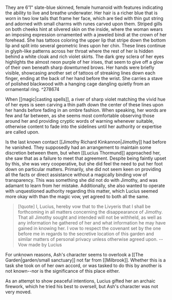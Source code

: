 They are 6’1" slate-blue skinned, female humanoid with features indicating the ability to live and breathe underwater. Her hair is a richer blue that is worn in two low tails that frame her face, which are tied with thin gut string and adorned with small charms with runes carved upon them. Striped gills on both cheeks hint at silvered skin on the inside, where the woman wears an imposing expression ornamented with a jeweled bindi at the crown of her forehead. She has tattoos coloring the upper lip that stripe down the bottom lip and split into several geometric lines upon her chin. These lines continue in glyph-like patterns across her throat where the rest of her is hidden behind a white cloak and rich violet skirts. The dark grey sclera of her eyes highlights the almost neon purple of her irises, that seem to give off a glow of their own beneath sharp downturned brows. Her hands were briefly visible, showcasing another set of tattoos of streaking lines down each finger, ending at the back of her hand before the wrist. She carries a stave of polished blackwood with a hanging cage dangling quietly from an ornamental ring. ^278674

When [[magic|casting spells]], a river of sharp violet matching the vivid hue of her eyes is seen carving a thin path down the center of these lines upon her hands before fading in an ombre fashion. When speaking, her words are few and far between, as she seems most comfortable observing those around her and providing cryptic words of warning whenever suitable, otherwise content to fade into the sidelines until her authority or expertise are called upon.

Is the last known contact [[Jimothy Richard Kinkannon|Jimothy]] had before he vanished. They supposedly had an arrangement to maintain some discretion between them, but when [[Lucius Thormund]] approached her, she saw that as a failure to meet that agreement. Despite being faintly upset by this, she was very cooperative, but she did feel the need to put her foot down on particular matters. Primarily, she did not seem keen on providing all the facts or direct assistance without a magically binding vow of transparency. This was something she did not do with Jimothy, and was adamant to learn from her mistake. Additionally, she also wanted to operate with unquestioned authority regarding this matter, which Lucius seemed more okay with than the magic vow, yet agreed to both all the same.

> [!quote] I, Lucius, hereby vow that to the Livyeris that I shall be forthcoming in all matters concerning the disappearance of Jimothy. That all Jimothy sought and intended will not be withheld, as well as any information he gathered of her and what information he may have gained in knowing her. I vow to respect the covenant set by the one before me in regards to the secretive location of this garden and similar matters of personal privacy unless otherwise agreed upon.
> -- Vow made by Lucius

For unknown reasons, Ash's character seems to overlook a [[The Garden|garden/small sanctuary]] not far from [[Milbrook]]. Whether this is a task she took on of her own accord, or was tasked to do this by another is not known--nor is the significance of this place either.

As an attempt to show peaceful intentions, Lucius gifted her an archaic firework, which he tried his best to oversell, but Ash's character was not very moved.